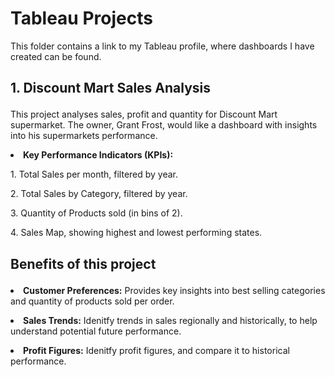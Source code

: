# Tableau Projects
<p> This folder contains a link to my Tableau profile, where dashboards I have created can be found. </p>

## <p> 1. Discount Mart Sales Analysis <p/>
<p> This project analyses sales, profit and quantity for Discount Mart supermarket. The owner, Grant Frost, would like a dashboard with insights into his supermarkets performance.</p>

**<p><li> Key Performance Indicators (KPIs):** </li></p>
<p> 1. Total Sales per month, filtered by year.</p>
<p> 2. Total Sales by Category, filtered by year.</p>
<p> 3. Quantity of Products sold (in bins of 2).</p>
<p> 4. Sales Map, showing highest and lowest performing states.</p>


## <p> Benefits of this project <p/>
**<p> <li> Customer Preferences:** Provides key insights into best selling categories and quantity of products sold per order. <p/>
**<p> <li> Sales Trends:** Idenitfy trends in sales regionally and historically, to help understand potential future performance. <p/>
**<p> <li> Profit Figures:** Idenitfy profit figures, and compare it to historical performance. <p/>
